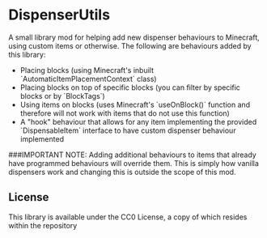 # DispenserUtils

A small library mod for helping add new dispenser behaviours to Minecraft, using custom items or otherwise.
The following are behaviours added by this library:
<ul>
<li>Placing blocks (using Minecraft's inbuilt `AutomaticItemPlacementContext` class)</li>
<li>Placing blocks on top of specific blocks (you can filter by specific blocks or by `BlockTags`)</li>
<li>Using items on blocks (uses Minecraft's `useOnBlock()` function and therefore will not work with items that do not use this function)</li>
<li>A "hook" behaviour that allows for any item implementing the provided `DispensableItem` interface to have custom dispenser behaviour implemented</li>
</ul>

###IMPORTANT NOTE: Adding additional behaviours to items that already have programmed behaviours will override them. This is simply how vanilla dispensers work and changing this is outside the scope of this mod.

## License

This library is available under the CC0 License, a copy of which resides within the repository
